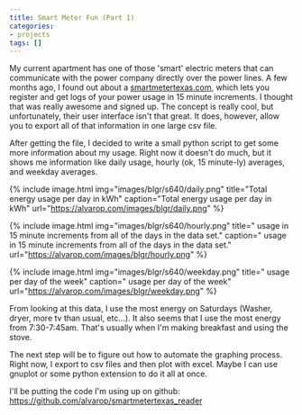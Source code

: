 ```yaml
---
title: Smart Meter Fun (Part 1)
categories:
- projects
tags: []
---
```

My current apartment has one of those 'smart' electric meters that can communicate with the power company directly over the power lines. A few months ago, I found out about a <a href="http://www.smartmetertexas.com/" target="_blank">smartmetertexas.com</a>, which lets you register and get logs of your power usage in 15 minute increments. I thought that was really awesome and signed up. The concept is really cool, but unfortunately, their user interface isn't that great. It does, however, allow you to export all of that information in one large csv file.

After getting the file, I decided to write a small python script to get some more information about my usage. Right now it doesn't do much, but it shows me information like daily usage, hourly (ok, 15 minute-ly) averages, and weekday averages.

{% include image.html
            img="images/blgr/s640/daily.png"
            title="Total energy usage per day in kWh"
            caption="Total energy usage per day in kWh"
            url="https://alvarop.com/images/blgr/daily.png" %}

{% include image.html
            img="images/blgr/s640/hourly.png"
            title=" usage in 15 minute increments from all of the days in the data set."
            caption=" usage in 15 minute increments from all of the days in the data set."
            url="https://alvarop.com/images/blgr/hourly.png" %}

{% include image.html
            img="images/blgr/s640/weekday.png"
            title=" usage per day of the week"
            caption=" usage per day of the week"
            url="https://alvarop.com/images/blgr/weekday.png" %}

From looking at this data, I use the most energy on Saturdays (Washer, dryer, more tv than usual, etc...). It also seems that I use the most energy from 7:30-7:45am. That's usually when I'm making breakfast and using the stove.

The next step will be to figure out how to automate the graphing process. Right now, I export to csv files and then plot with excel. Maybe I can use gnuplot or some python extension to do it all at once.

I'll be putting the code I'm using up on github: <a href="https://github.com/alvarop/smartmetertexas_reader" target="_blank">https://github.com/alvarop/smartmetertexas_reader</a>


